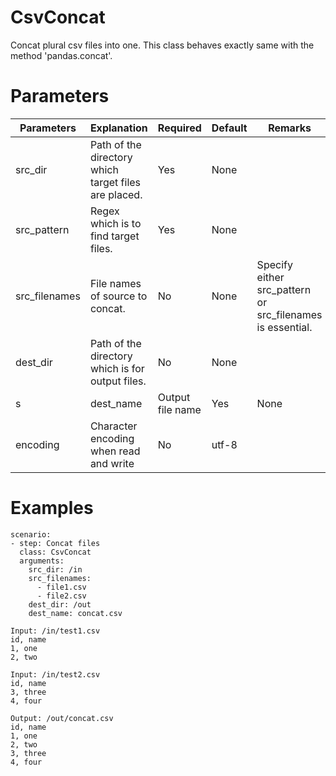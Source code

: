 # CsvConcat
Concat plural csv files into one.
This class behaves exactly same with the method 'pandas.concat'.

# Parameters
|Parameters|Explanation|Required|Default|Remarks|
|----------|-----------|--------|-------|-------|
|src_dir|Path of the directory which target files are placed.|Yes|None||
|src_pattern|Regex which is to find target files.|Yes|None||
|src_filenames|File names of source to concat.|No|None|Specify either src_pattern or src_filenames is essential.|
|dest_dir|Path of the directory which is for output files.|No|None||
s|dest_name|Output file name|Yes|None||
|encoding|Character encoding when read and write|No|utf-8||

# Examples
```
scenario:
- step: Concat files
  class: CsvConcat
  arguments:
    src_dir: /in
    src_filenames:
      - file1.csv
      - file2.csv
    dest_dir: /out
    dest_name: concat.csv

Input: /in/test1.csv
id, name
1, one
2, two

Input: /in/test2.csv
id, name
3, three
4, four

Output: /out/concat.csv
id, name
1, one
2, two
3, three
4, four
```